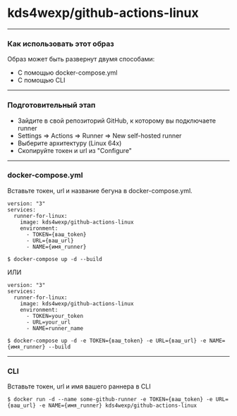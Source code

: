 # kds4wexp/github-actions-linux
___
### Как использовать этот образ
Образ может быть развернут двумя способами:
+ С помощью docker-compose.yml
+ С помощью CLI
___
### Подготовительный этап
+ Зайдите в свой репозиторий GitHub, к которому вы подключаете runner 
+ Settings => Actions => Runner => New self-hosted runner
+ Выберите архитектуру (Linux 64x)
+ Скопируйте токен и url из "Сonfigure"
___
### docker-compose.yml 
Вставьте токен, url и название бегуна в docker-compose.yml.
````
version: "3"
services:
  runner-for-linux:
    image: kds4wexp/github-actions-linux
    environment:
      - TOKEN={ваш_token}
      - URL={ваш_url}
      - NAME={имя_runner}
````
````
$ docker-compose up -d --build 
````
ИЛИ
````
version: "3"
services:
  runner-for-linux:
    image: kds4wexp/github-actions-linux
    environment:
      - TOKEN=your_token
      - URL=your_url
      - NAME=runner_name
````
````
$ docker-compose up -d -e TOKEN={ваш_token} -e URL={ваш_url} -e NAME={имя_runner} --build 
````
___
### CLI
Вставьте токен, url и имя вашего раннера в CLI
````
$ docker run -d --name some-github-runner -e TOKEN={ваш_token} -e URL={ваш_url} -e NAME={имя_runner} kds4wexp/github-actions-linux
````